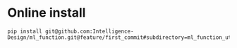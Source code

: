 # Online install
```
pip install git@github.com:Intelligence-Design/ml_function.git@feature/first_commit#subdirectory=ml_function_utils
```